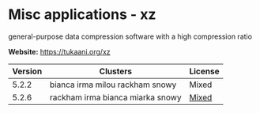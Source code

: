 # Misc applications - xz

general-purpose data compression software with a high compression ratio



**Website:** <https://tukaani.org/xz>

| Version | Clusters | License |
| ------- | -------- | ------- |
| 5.2.2 | bianca irma milou rackham snowy | Mixed |
| 5.2.6 | rackham irma bianca miarka snowy | [Mixed](https://git.tukaani.org/?p=xz.git;a=blob;f=COPYING) |
